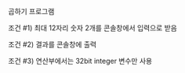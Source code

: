 곱하기 프로그램

조건 #1) 최대 12자리 숫자 2개를 콘솔창에서 입력으로 받음

조건 #2) 결과를 콘솔창에 출력

조건 #3) 연산부에서는 32bit integer 변수만 사용

